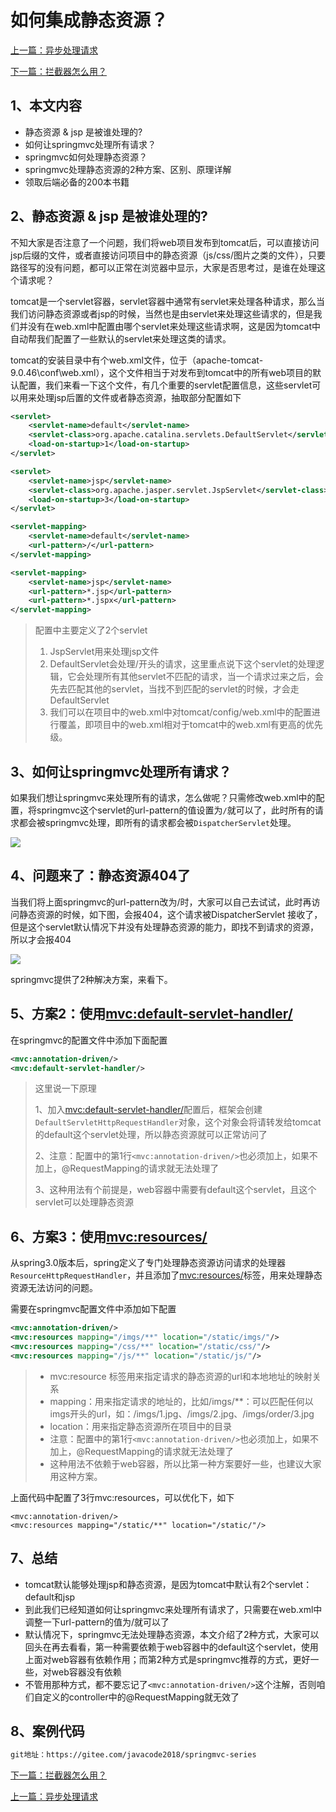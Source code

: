 

# 如何集成静态资源？

[上一篇：异步处理请求](http://www.itsoku.com/course/6/147)

[下一篇：拦截器怎么用？](http://www.itsoku.com/course/6/149)

## 1、本文内容

*   静态资源 & jsp 是被谁处理的?
*   如何让springmvc处理所有请求？
*   springmvc如何处理静态资源？
*   springmvc处理静态资源的2种方案、区别、原理详解
*   领取后端必备的200本书籍

## 2、静态资源 & jsp 是被谁处理的?

不知大家是否注意了一个问题，我们将web项目发布到tomcat后，可以直接访问jsp后缀的文件，或者直接访问项目中的静态资源（js/css/图片之类的文件），只要路径写的没有问题，都可以正常在浏览器中显示，大家是否思考过，是谁在处理这个请求呢？

tomcat是一个servlet容器，servlet容器中通常有servlet来处理各种请求，那么当我们访问静态资源或者jsp的时候，当然也是由servlet来处理这些请求的，但是我们并没有在web.xml中配置由哪个servlet来处理这些请求啊，这是因为tomcat中自动帮我们配置了一些默认的servlet来处理这类的请求。

tomcat的安装目录中有个web.xml文件，位于（apache-tomcat-9.0.46\\conf\\web.xml），这个文件相当于对发布到tomcat中的所有web项目的默认配置，我们来看一下这个文件，有几个重要的servlet配置信息，这些servlet可以用来处理jsp后置的文件或者静态资源，抽取部分配置如下

```xml
<servlet>
    <servlet-name>default</servlet-name>
    <servlet-class>org.apache.catalina.servlets.DefaultServlet</servlet-class>
    <load-on-startup>1</load-on-startup>
</servlet>

<servlet>
    <servlet-name>jsp</servlet-name>
    <servlet-class>org.apache.jasper.servlet.JspServlet</servlet-class>
    <load-on-startup>3</load-on-startup>
</servlet>

<servlet-mapping>
    <servlet-name>default</servlet-name>
    <url-pattern>/</url-pattern>
</servlet-mapping>

<servlet-mapping>
    <servlet-name>jsp</servlet-name>
    <url-pattern>*.jsp</url-pattern>
    <url-pattern>*.jspx</url-pattern>
</servlet-mapping>
```

> 配置中主要定义了2个servlet
> 
> 1.  JspServlet用来处理jsp文件
> 2.  DefaultServlet会处理/开头的请求，这里重点说下这个servlet的处理逻辑，它会处理所有其他servlet不匹配的请求，当一个请求过来之后，会先去匹配其他的servlet，当找不到匹配的servlet的时候，才会走DefaultServlet
> 3.  我们可以在项目中的web.xml中对tomcat/config/web.xml中的配置进行覆盖，即项目中的web.xml相对于tomcat中的web.xml有更高的优先级。

## 3、如何让springmvc处理所有请求？

如果我们想让springmvc来处理所有的请求，怎么做呢？只需修改web.xml中的配置，将springmvc这个servlet的url-pattern的值设置为`/`就可以了，此时所有的请求都会被springmvc处理，即所有的请求都会被`DispatcherServlet`处理。

![](https://gitee.com/wowosong/pic-md/raw/master/20220113202058.png)

## 4、问题来了：静态资源404了

当我们将上面springmvc的url-pattern改为/时，大家可以自己去试试，此时再访问静态资源的时候，如下图，会报404，这个请求被DispatcherServlet 接收了，但是这个servlet默认情况下并没有处理静态资源的能力，即找不到请求的资源，所以才会报404

![](https://gitee.com/wowosong/pic-md/raw/master/20220113202106.png)

springmvc提供了2种解决方案，来看下。

## 5、方案2：使用<mvc:default-servlet-handler/>

在springmvc的配置文件中添加下面配置

```xml
<mvc:annotation-driven/>
<mvc:default-servlet-handler/>
```

> 这里说一下原理
> 
> 1、加入<mvc:default-servlet-handler/>配置后，框架会创建`DefaultServletHttpRequestHandler`对象，这个对象会将请转发给tomcat的default这个servlet处理，所以静态资源就可以正常访问了
> 
> 2、注意：配置中的第1行`<mvc:annotation-driven/>`也必须加上，如果不加上，@RequestMapping的请求就无法处理了
> 
> 3、这种用法有个前提是，web容器中需要有default这个servlet，且这个servlet可以处理静态资源

## 6、方案3：使用<mvc:resources/>

从spring3.0版本后，spring定义了专门处理静态资源访问请求的处理器`ResourceHttpRequestHandler`，并且添加了<mvc:resources/>标签，用来处理静态资源无法访问的问题。

需要在springmvc配置文件中添加如下配置

```xml
<mvc:annotation-driven/>
<mvc:resources mapping="/imgs/**" location="/static/imgs/"/>
<mvc:resources mapping="/css/**" location="/static/css/"/>
<mvc:resources mapping="/js/**" location="/static/js/"/>
```

> *   mvc:resource 标签用来指定请求的静态资源的url和本地地址的映射关系
> *   mapping：用来指定请求的地址的，比如/imgs/\*\*：可以匹配任何以imgs开头的url，如：/imgs/1.jpg、/imgs/2.jpg、/imgs/order/3.jpg
> *   location：用来指定静态资源所在项目中的目录
> *   注意：配置中的第1行`<mvc:annotation-driven/>`也必须加上，如果不加上，@RequestMapping的请求就无法处理了
> *   这种用法不依赖于web容器，所以比第一种方案要好一些，也建议大家用这种方案。

上面代码中配置了3行mvc:resources，可以优化下，如下

```plain
<mvc:annotation-driven/>
<mvc:resources mapping="/static/**" location="/static/"/>
```

## 7、总结

*   tomcat默认能够处理jsp和静态资源，是因为tomcat中默认有2个servlet：default和jsp
*   到此我们已经知道如何让springmvc来处理所有请求了，只需要在web.xml中调整一下url-pattern的值为/就可以了
*   默认情况下，springmvc无法处理静态资源，本文介绍了2种方式，大家可以回头在再去看看，第一种需要依赖于web容器中的default这个servlet，使用上面对web容器有依赖作用；而第2种方式是springmvc推荐的方式，更好一些，对web容器没有依赖
*   不管用那种方式，都不要忘记了`<mvc:annotation-driven/>`这个注解，否则咱们自定义的controller中的@RequestMapping就无效了

## 8、案例代码

```html
git地址：https://gitee.com/javacode2018/springmvc-series
```

[下一篇：拦截器怎么用？](http://www.itsoku.com/course/6/149)

[上一篇：异步处理请求](http://www.itsoku.com/course/6/147)
